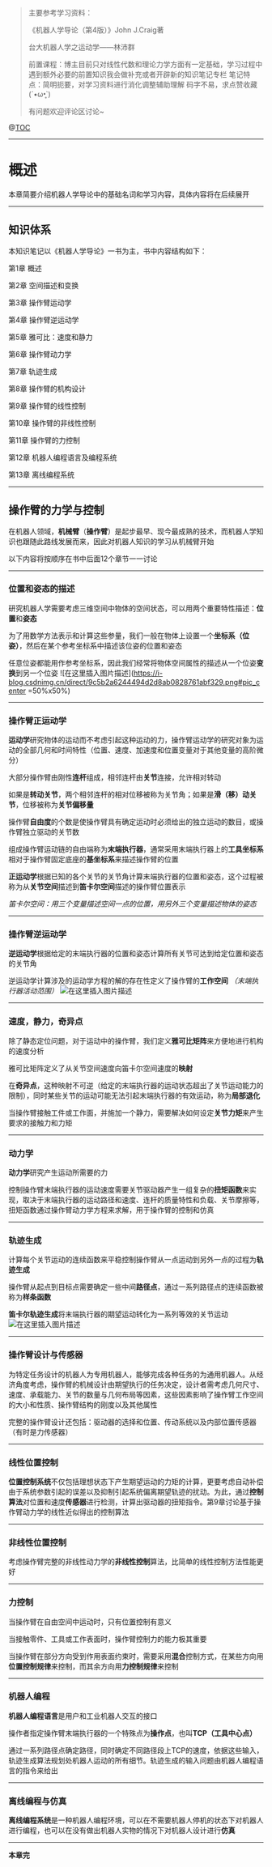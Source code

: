 ﻿> 主要参考学习资料：
>
> 《机器人学导论（第4版）》John J.Craig著
>
> 台大机器人学之运动学——林沛群
>
> 前置课程：博主目前只对线性代数和理论力学方面有一定基础，学习过程中遇到额外必要的前置知识我会做补充或者开辟新的知识笔记专栏
>笔记特点：简明扼要，对学习资料进行消化调整辅助理解
> 码字不易，求点赞收藏(´•ω•̥`)
>
> 有问题欢迎评论区讨论~

@[TOC](目录)
___
# 概述

本章简要介绍机器人学导论中的基础名词和学习内容，具体内容将在后续展开
___
## 知识体系

本知识笔记以《机器人学导论》一书为主，书中内容结构如下：

第1章 概述

第2章 空间描述和变换

第3章 操作臂运动学

第4章 操作臂逆运动学

第5章 雅可比：速度和静力

第6章 操作臂动力学

第7章 轨迹生成

第8章 操作臂的机构设计

第9章 操作臂的线性控制

第10章 操作臂的非线性控制

第11章 操作臂的力控制

第12章 机器人编程语言及编程系统

第13章 离线编程系统
___
## 操作臂的力学与控制

在机器人领域，**机械臂**（**操作臂**）是起步最早、现今最成熟的技术，而机器人学知识也跟随此路线发展而来，因此对机器人知识的学习从机械臂开始

以下内容将按顺序在书中后面12个章节一一讨论

___

### 位置和姿态的描述

研究机器人学需要考虑三维空间中物体的空间状态，可以用两个重要特性描述：**位置**和**姿态**

为了用数学方法表示和计算这些参量，我们一般在物体上设置一个**坐标系（位姿）**，然后在某个参考坐标系中描述该位姿的位置和姿态

任意位姿都能用作参考坐标系，因此我们经常将物体空间属性的描述从一个位姿**变换**到另一个位姿
![在这里插入图片描述](https://i-blog.csdnimg.cn/direct/9c5b2a6244494d2d8ab0828761abf329.png#pic_center =50%x50%)

___

### 操作臂正运动学

**运动学**研究物体的运动而不考虑引起这种运动的力，操作臂运动学的研究对象为运动的全部几何和时间特性（位置、速度、加速度和位置变量对于其他变量的高阶微分）

大部分操作臂由刚性**连杆**组成，相邻连杆由**关节**连接，允许相对转动

如果是**转动关节**，两个相邻连杆的相对位移被称为关节角；如果是**滑（移）动关节**，位移被称为**关节偏移量**

操作臂**自由度**的个数是使操作臂具有确定运动时必须给出的独立运动的数目，或操作臂独立驱动的关节数

组成操作臂运动链的自由端称为**末端执行器**，通常采用末端执行器上的**工具坐标系**相对于操作臂固定底座的**基坐标系**来描述操作臂的位置

**正运动学**根据已知的各个关节的关节角计算末端执行器的位置和姿态，这个过程被称为从**关节空间**描述到**笛卡尔空间**描述的操作臂位置表示

*笛卡尔空间：用三个变量描述空间一点的位置，用另外三个变量描述物体的姿态*

___

### 操作臂逆运动学

**逆运动学**根据给定的末端执行器的位置和姿态计算所有关节可达到给定位置和姿态的关节角

逆运动学计算涉及的运动学方程的解的存在性定义了操作臂的**工作空间** *（末端执行器活动范围）*
![在这里插入图片描述](https://i-blog.csdnimg.cn/direct/d645cc6155bd4d0d83274274cabd9a32.png#pic_center)
___

### 速度，静力，奇异点

除了静态定位问题，对于运动中的操作臂，我们定义**雅可比矩阵**来方便地进行机构的速度分析

雅可比矩阵定义了从关节空间速度向笛卡尔空间速度的**映射**

在**奇异点**，这种映射不可逆（给定的末端执行器的运动状态超出了关节运动能力的限制），同时某些关节的运动可能无法引起末端执行器的有效运动，称为**局部退化**

当操作臂接触工件或工作面，并施加一个静力，需要解决如何设定**关节力矩**来产生要求的接触力和力矩

___

### 动力学

**动力学**研究产生运动所需要的力

控制操作臂末端执行器的运动速度需要关节驱动器产生一组复杂的**扭矩函数**来实现，取决于末端执行器的运动路径和速度、连杆的质量特性和负载、关节摩擦等，扭矩函数通过操作臂动力学方程来求解，用于操作臂的控制和仿真

___

### 轨迹生成

计算每个关节运动的连续函数来平稳控制操作臂从一点运动到另外一点的过程为**轨迹生成**

操作臂从起点到目标点需要确定一些中间**路径点**，通过一系列路径点的连续函数被称为**样条函数**

**笛卡尔轨迹生成**将末端执行器的期望运动转化为一系列等效的关节运动
![在这里插入图片描述](https://i-blog.csdnimg.cn/direct/e01d09f46c7949c193da006e3e008999.png#pic_center)

___

### 操作臂设计与传感器

为特定任务设计的机器人为专用机器人，能够完成各种任务的为通用机器人。从经济角度考虑，操作臂的机械设计由期望执行的任务决定，设计者需考虑几何尺寸、速度、承载能力、关节的数量与几何布局等因素，这些因素影响了操作臂工作空间的大小和性质、操作臂结构的刚度以及其他属性

完整的操作臂设计还包括：驱动器的选择和位置、传动系统以及内部位置传感器（有时是力传感器）

___

### 线性位置控制

**位置控制系统**不仅包括理想状态下产生期望运动的力矩的计算，更要考虑自动补偿由于系统参数引起的误差以及抑制引起系统偏离期望轨迹的扰动。为此，通过**控制算法**对位置和速度**传感器**进行检测，计算出驱动器的扭矩指令。第9章讨论基于操作臂动力学的线性近似得出的控制算法

___

### 非线性位置控制

考虑操作臂完整的非线性动力学的**非线性控制**算法，比简单的线性控制方法性能更好

___

### 力控制

当操作臂在自由空间中运动时，只有位置控制有意义

当接触零件、工具或工作表面时，操作臂控制力的能力极其重要

当操作臂在部分方向受到作用表面约束时，需要采用**混合**控制方式，在某些方向用**位置控制规律**来控制，而其余方向用**力控制规律**来控制

___

### 机器人编程

**机器人编程语言**是用户和工业机器人交互的接口

操作者指定操作臂末端执行器的一个特殊点为**操作点**，也叫**TCP（工具中心点）**

通过一系列路径点确定路径，同时确定不同路径段上TCP的速度，依据这些输入，轨迹生成算法规划处机器人运动的所有细节。轨迹生成的输入问题由机器人编程语言的指令来给出

___

### 离线编程与仿真

**离线编程系统**是一种机器人编程环境，可以在不需要机器人停机的状态下对机器人进行编程，也可以在没有做出机器人实物的情况下对机器人设计进行**仿真**

___
**本章完**
